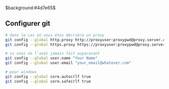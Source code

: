 $background:#4d7e65$

## Configurer git

<style>pre{background: #3f3f3f;}</style>

````bash
# dans le cas où vous êtes derrière un proxy
git config --global http.proxy http://proxyuser:proxypwd@proxy.server.com:8080
git config --global https.proxy https://proxyuser:proxypwd@proxy.server.com:8080

# si vous ne l'avez jamais fait auparavant
git config --global user.name "Your Name"
git config --global user.email "your_email@whatever.com"

# pour windows
git config --global core.autocrlf true
git config --global core.safecrlf true
````